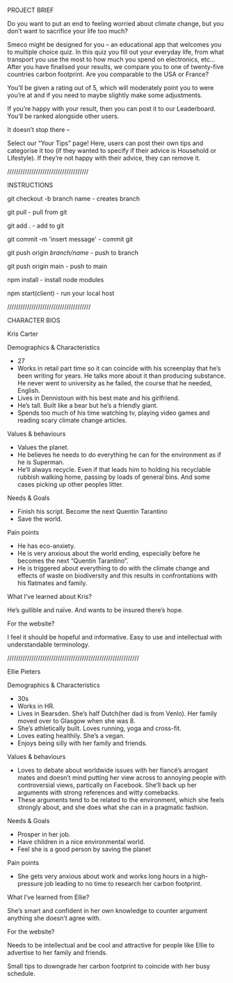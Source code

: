 PROJECT BRIEF

Do you want to put an end to feeling worried about climate change, but you don’t want to sacrifice your life too much?

Smeco might be designed for you – an educational app that welcomes you to multiple choice quiz. In this quiz you fill out your everyday life, from what transport you use the most to how much you spend on electronics, etc… 
After you have finalised your results, we compare you to one of twenty-five countries carbon footprint. Are you comparable to the USA or France?

You’ll be given a rating out of 5, which will moderately point you to were you’re at and if you need to maybe slightly make some adjustments. 

If you’re happy with your result, then you can post it to our Leaderboard. You’ll be ranked alongside other users. 

It doesn’t stop there – 

Select our “Your Tips” page! Here, users can post their own tips and categorise it too (if they wanted to specify if their advice is Household or Lifestyle). If they’re not happy with their advice, they can remove it.

/////////////////////////////////////

INSTRUCTIONS

git checkout -b branch name - creates branch

git pull - pull from git 

git add . - add to git

git commit -m 'insert message' - commit git

git push origin <em>branch/name</em> - push to branch

git push origin main - push to main

npm install - install node modules 

npm start(client) - run your local host


//////////////////////////////////////

CHARACTER BIOS 


Kris Carter 

Demographics & Characteristics

-	27
-	Works in retail part time so it can coincide with his screenplay that he’s been writing for years. He talks more about it than producing substance. He never went to university as he failed, the course that he needed, English.
-	Lives in Dennistoun with his best mate and his girlfriend. 
-	He’s tall. Built like a bear but he’s a friendly giant. 
-	Spends too much of his time watching tv, playing video games and reading scary climate change articles.

Values & behaviours 
-	Values the planet. 
-	He believes he needs to do everything he can for the environment as if he is Superman.
-	He’ll always recycle. Even if that leads him to holding his recyclable rubbish walking home, passing by loads of general bins. And some cases picking up other peoples litter.

Needs & Goals 

-	Finish his script. Become the next Quentin Tarantino
-	Save the world.

Pain points

-	He has eco-anxiety. 
-	He is very anxious about the world ending, especially before he becomes the next “Quentin Tarantino”.
-	He is triggered about everything to do with the climate change and effects of waste on biodiversity and this results in confrontations with his flatmates and family.

What I’ve learned about Kris?

He’s gullible and naïve. And wants to be insured there’s hope. 

For the website?

I feel it should be hopeful and informative. Easy to use and intellectual with understandable terminology. 

////////////////////////////////////////////////////////////

Ellie Pieters

Demographics & Characteristics

-	30s
-	Works in HR. 
-	Lives in Bearsden. She’s half Dutch(her dad is from Venlo). Her family moved over to Glasgow when she was 8.
-	She’s athletically built. Loves running, yoga and cross-fit. 
-	Loves eating healthily. She’s a vegan. 
-	Enjoys being silly with her family and friends. 

Values & behaviours 
-	Loves to debate about worldwide issues with her fiancé’s arrogant mates and doesn’t mind putting her view across to annoying people with controversial views, partically on Facebook. She’ll back up her arguments with strong references and witty comebacks. 
-	These arguments tend to be related to the environment, which she feels strongly about, and she does what she can in a pragmatic fashion. 

Needs & Goals 

-	Prosper in her job. 
-	Have children in a nice environmental world.
-	Feel she is a good person by saving the planet

Pain points

-	She gets very anxious about work and works long hours in a high-pressure job leading to no time to research her carbon footprint.

What I’ve learned from Ellie?

She’s smart and confident in her own knowledge to counter argument anything she doesn’t agree with.

For the website?

Needs to be intellectual and be cool and attractive for people like Ellie to advertise to her family and friends. 

Small tips to downgrade her carbon footprint to coincide with her busy schedule.

